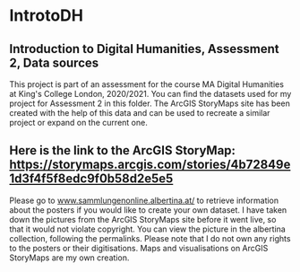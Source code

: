 # IntrotoDH
## Introduction to Digital Humanities, Assessment 2, Data sources
This project is part of an assessment for the course MA Digital Humanities at King's College London, 2020/2021.
You can find the datasets used for my project for Assessment 2 in this folder. The ArcGIS StoryMaps site has been created with the help of this data and can be used to recreate a similar project or expand on the current one.

## Here is the link to the ArcGIS StoryMap: https://storymaps.arcgis.com/stories/4b72849e1d3f4f5f8edc9f0b58d2e5e5

Please go to www.sammlungenonline.albertina.at/ to retrieve information about the posters if you would like to create your own dataset. I have taken down the pictures from the ArcGIS StoryMaps site before it went live, so that it would not violate copyright. You can view the picture in the albertina collection, following the permalinks.
Please note that I do not own any rights to the posters or their digitisations. Maps and visualisations on ArcGIS StoryMaps are my own creation.
